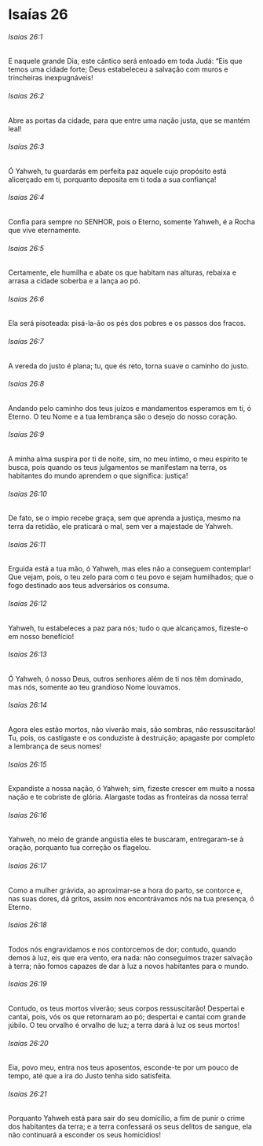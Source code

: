 # Isaías 26

###### Isaías 26:1

E naquele grande Dia, este cântico será entoado em toda Judá: “Eis que temos uma cidade forte; Deus estabeleceu a salvação com muros e trincheiras inexpugnáveis!

###### Isaías 26:2

Abre as portas da cidade, para que entre uma nação justa, que se mantém leal!

###### Isaías 26:3

Ó Yahweh, tu guardarás em perfeita paz aquele cujo propósito está alicerçado em ti, porquanto deposita em ti toda a sua confiança!

###### Isaías 26:4

Confia para sempre no SENHOR, pois o Eterno, somente Yahweh, é a Rocha que vive eternamente.

###### Isaías 26:5

Certamente, ele humilha e abate os que habitam nas alturas, rebaixa e arrasa a cidade soberba e a lança ao pó.

###### Isaías 26:6

Ela será pisoteada: pisá-la-ão os pés dos pobres e os passos dos fracos.

###### Isaías 26:7

A vereda do justo é plana; tu, que és reto, torna suave o caminho do justo.

###### Isaías 26:8

Andando pelo caminho dos teus juízos e mandamentos esperamos em ti, ó Eterno. O teu Nome e a tua lembrança são o desejo do nosso coração.

###### Isaías 26:9

A minha alma suspira por ti de noite, sim, no meu íntimo, o meu espírito te busca, pois quando os teus julgamentos se manifestam na terra, os habitantes do mundo aprendem o que significa: justiça!

###### Isaías 26:10

De fato, se o ímpio recebe graça, sem que aprenda a justiça, mesmo na terra da retidão, ele praticará o mal, sem ver a majestade de Yahweh.

###### Isaías 26:11

Erguida está a tua mão, ó Yahweh, mas eles não a conseguem contemplar! Que vejam, pois, o teu zelo para com o teu povo e sejam humilhados; que o fogo destinado aos teus adversários os consuma.

###### Isaías 26:12

Yahweh, tu estabeleces a paz para nós; tudo o que alcançamos, fizeste-o em nosso benefício!

###### Isaías 26:13

Ó Yahweh, ó nosso Deus, outros senhores além de ti nos têm dominado, mas nós, somente ao teu grandioso Nome louvamos.

###### Isaías 26:14

Agora eles estão mortos, não viverão mais, são sombras, não ressuscitarão! Tu, pois, os castigaste e os conduziste à destruição; apagaste por completo a lembrança de seus nomes!

###### Isaías 26:15

Expandiste a nossa nação, ó Yahweh; sim, fizeste crescer em muito a nossa nação e te cobriste de glória. Alargaste todas as fronteiras da nossa terra!

###### Isaías 26:16

Yahweh, no meio de grande angústia eles te buscaram, entregaram-se à oração, porquanto tua correção os flagelou.

###### Isaías 26:17

Como a mulher grávida, ao aproximar-se a hora do parto, se contorce e, nas suas dores, dá gritos, assim nos encontrávamos nós na tua presença, ó Eterno.

###### Isaías 26:18

Todos nós engravidamos e nos contorcemos de dor; contudo, quando demos à luz, eis que era vento, era nada: não conseguimos trazer salvação à terra; não fomos capazes de dar à luz a novos habitantes para o mundo.

###### Isaías 26:19

Contudo, os teus mortos viverão; seus corpos ressuscitarão! Despertai e cantai, pois, vós os que retornaram ao pó; despertai e cantai com grande júbilo. O teu orvalho é orvalho de luz; a terra dará à luz os seus mortos!

###### Isaías 26:20

Eia, povo meu, entra nos teus aposentos, esconde-te por um pouco de tempo, até que a ira do Justo tenha sido satisfeita.

###### Isaías 26:21

Porquanto Yahweh está para sair do seu domicílio, a fim de punir o crime dos habitantes da terra; e a terra confessará os seus delitos de sangue, ela não continuará a esconder os seus homicídios!

